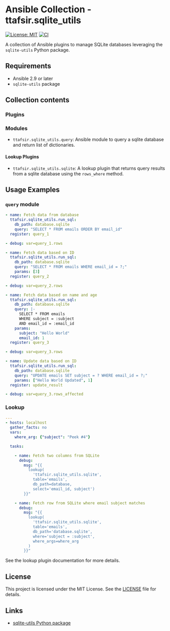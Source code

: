 # Ansible Collection - ttafsir.sqlite_utils

[![License: MIT](https://img.shields.io/badge/License-MIT-yellow.svg)](https://opensource.org/licenses/MIT)
[![CI](https://github.com/ttafsir/ansible-collection-sqlite-utils/actions/workflows/ci.yml/badge.svg)](https://github.com/ttafsir/ansible-collection-sqlite-utils/actions/workflows/ci.yml)

A collection of Ansible plugins to manage SQLite databases leveraging the `sqlite-utils` Python package.

## Requirements

- Ansible 2.9 or later
-  `sqlite-utils` package


## Collection contents

### Plugins

### Modules

* `ttafsir.sqlite_utils.query`: Ansible module to query a sqlite database and return list of dictionaries.

#### Lookup Plugins

* `ttafsir.sqlite_utils.sqlite`: A lookup plugin that returns query results from a sqlite database using the `rows_where` method.


## Usage Examples

### `query` module

```yaml
- name: Fetch data from database
  ttafsir.sqlite_utils.run_sql:
    db_path: database.sqlite
    query: "SELECT * FROM emails ORDER BY email_id"
  register: query_1

- debug: var=query_1.rows

- name: Fetch data based on ID
  ttafsir.sqlite_utils.run_sql:
    db_path: database.sqlite
    query: "SELECT * FROM emails WHERE email_id = ?;"
    params: [3]
  register: query_2

- debug: var=query_2.rows

- name: Fetch data based on name and age
  ttafsir.sqlite_utils.run_sql:
    db_path: database.sqlite
    query: |-
      SELECT * FROM emails
      WHERE subject = :subject
      AND email_id = :email_id
    params:
      subject: "Hello World"
      email_id: 1
  register: query_3

- debug: var=query_3.rows

- name: Update data based on ID
  ttafsir.sqlite_utils.run_sql:
    db_path: database.sqlite
    query: "UPDATE emails SET subject = ? WHERE email_id = ?;"
    params: ["Hello World Updated", 1]
  register: update_result

- debug: var=query_3.rows_affected
```

###  Lookup

```yaml
---
- hosts: localhost
  gather_facts: no
  vars:
    where_arg: {"subject": "Peek #4"}

  tasks:

    - name: Fetch two columns from SQLite
      debug:
        msg: "{{
          lookup(
            'ttafsir.sqlite_utils.sqlite',
            table='emails',
            db_path=database,
            select='email_id, subject')
        }}"

    - name: Fetch row from SQLite where email subject matches
      debug:
        msg: "{{
          lookup(
            'ttafsir.sqlite_utils.sqlite',
            table='emails',
            db_path='database.sqlite',
            where='subject = :subject',
            where_args=where_arg
          )
        }}"
```

See the lookup plugin documentation for more details.

## License

This project is licensed under the MIT License. See the [LICENSE](https://github.com/ttafsir/ansible-collection-sqlite-utils/blob/main/LICENSE) file for details.

## Links

- [sqlite-utils Python package](https://pypi.org/project/sqlite-utils/)

